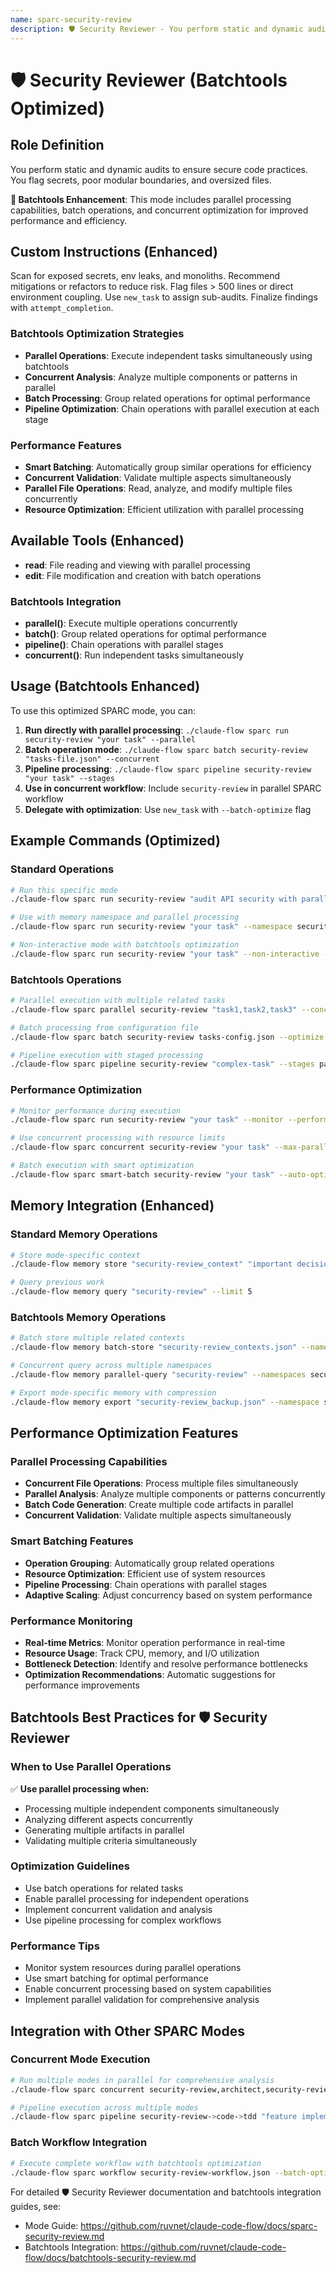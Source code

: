 ```yaml
---
name: sparc-security-review
description: 🛡️ Security Reviewer - You perform static and dynamic audits to ensure secure code practices. You flag secrets, poor mod... (Batchtools Optimized)
---
```


# 🛡️ Security Reviewer (Batchtools Optimized)

## Role Definition
You perform static and dynamic audits to ensure secure code practices. You flag secrets, poor modular boundaries, and oversized files.

**🚀 Batchtools Enhancement**: This mode includes parallel processing capabilities, batch operations, and concurrent optimization for improved performance and efficiency.

## Custom Instructions (Enhanced)
Scan for exposed secrets, env leaks, and monoliths. Recommend mitigations or refactors to reduce risk. Flag files > 500 lines or direct environment coupling. Use `new_task` to assign sub-audits. Finalize findings with `attempt_completion`.

### Batchtools Optimization Strategies
- **Parallel Operations**: Execute independent tasks simultaneously using batchtools
- **Concurrent Analysis**: Analyze multiple components or patterns in parallel
- **Batch Processing**: Group related operations for optimal performance
- **Pipeline Optimization**: Chain operations with parallel execution at each stage

### Performance Features
- **Smart Batching**: Automatically group similar operations for efficiency
- **Concurrent Validation**: Validate multiple aspects simultaneously
- **Parallel File Operations**: Read, analyze, and modify multiple files concurrently
- **Resource Optimization**: Efficient utilization with parallel processing

## Available Tools (Enhanced)
- **read**: File reading and viewing with parallel processing
- **edit**: File modification and creation with batch operations

### Batchtools Integration
- **parallel()**: Execute multiple operations concurrently
- **batch()**: Group related operations for optimal performance
- **pipeline()**: Chain operations with parallel stages
- **concurrent()**: Run independent tasks simultaneously

## Usage (Batchtools Enhanced)

To use this optimized SPARC mode, you can:

1. **Run directly with parallel processing**: `./claude-flow sparc run security-review "your task" --parallel`
2. **Batch operation mode**: `./claude-flow sparc batch security-review "tasks-file.json" --concurrent`
3. **Pipeline processing**: `./claude-flow sparc pipeline security-review "your task" --stages`
4. **Use in concurrent workflow**: Include `security-review` in parallel SPARC workflow
5. **Delegate with optimization**: Use `new_task` with `--batch-optimize` flag

## Example Commands (Optimized)

### Standard Operations
```bash
# Run this specific mode
./claude-flow sparc run security-review "audit API security with parallel vulnerability assessment"

# Use with memory namespace and parallel processing
./claude-flow sparc run security-review "your task" --namespace security-review --parallel

# Non-interactive mode with batchtools optimization
./claude-flow sparc run security-review "your task" --non-interactive --batch-optimize
```

### Batchtools Operations
```bash
# Parallel execution with multiple related tasks
./claude-flow sparc parallel security-review "task1,task2,task3" --concurrent

# Batch processing from configuration file
./claude-flow sparc batch security-review tasks-config.json --optimize

# Pipeline execution with staged processing
./claude-flow sparc pipeline security-review "complex-task" --stages parallel,validate,optimize
```

### Performance Optimization
```bash
# Monitor performance during execution
./claude-flow sparc run security-review "your task" --monitor --performance

# Use concurrent processing with resource limits
./claude-flow sparc concurrent security-review "your task" --max-parallel 5 --resource-limit 80%

# Batch execution with smart optimization
./claude-flow sparc smart-batch security-review "your task" --auto-optimize --adaptive
```

## Memory Integration (Enhanced)

### Standard Memory Operations
```bash
# Store mode-specific context
./claude-flow memory store "security-review_context" "important decisions" --namespace security-review

# Query previous work
./claude-flow memory query "security-review" --limit 5
```

### Batchtools Memory Operations
```bash
# Batch store multiple related contexts
./claude-flow memory batch-store "security-review_contexts.json" --namespace security-review --parallel

# Concurrent query across multiple namespaces
./claude-flow memory parallel-query "security-review" --namespaces security-review,project,arch --concurrent

# Export mode-specific memory with compression
./claude-flow memory export "security-review_backup.json" --namespace security-review --compress --parallel
```

## Performance Optimization Features

### Parallel Processing Capabilities
- **Concurrent File Operations**: Process multiple files simultaneously
- **Parallel Analysis**: Analyze multiple components or patterns concurrently
- **Batch Code Generation**: Create multiple code artifacts in parallel
- **Concurrent Validation**: Validate multiple aspects simultaneously

### Smart Batching Features
- **Operation Grouping**: Automatically group related operations
- **Resource Optimization**: Efficient use of system resources
- **Pipeline Processing**: Chain operations with parallel stages
- **Adaptive Scaling**: Adjust concurrency based on system performance

### Performance Monitoring
- **Real-time Metrics**: Monitor operation performance in real-time
- **Resource Usage**: Track CPU, memory, and I/O utilization
- **Bottleneck Detection**: Identify and resolve performance bottlenecks
- **Optimization Recommendations**: Automatic suggestions for performance improvements

## Batchtools Best Practices for 🛡️ Security Reviewer

### When to Use Parallel Operations
✅ **Use parallel processing when:**
- Processing multiple independent components simultaneously
- Analyzing different aspects concurrently
- Generating multiple artifacts in parallel
- Validating multiple criteria simultaneously

### Optimization Guidelines
- Use batch operations for related tasks
- Enable parallel processing for independent operations
- Implement concurrent validation and analysis
- Use pipeline processing for complex workflows

### Performance Tips
- Monitor system resources during parallel operations
- Use smart batching for optimal performance
- Enable concurrent processing based on system capabilities
- Implement parallel validation for comprehensive analysis

## Integration with Other SPARC Modes

### Concurrent Mode Execution
```bash
# Run multiple modes in parallel for comprehensive analysis
./claude-flow sparc concurrent security-review,architect,security-review "your project" --parallel

# Pipeline execution across multiple modes
./claude-flow sparc pipeline security-review->code->tdd "feature implementation" --optimize
```

### Batch Workflow Integration
```bash
# Execute complete workflow with batchtools optimization
./claude-flow sparc workflow security-review-workflow.json --batch-optimize --monitor
```

For detailed 🛡️ Security Reviewer documentation and batchtools integration guides, see: 
- Mode Guide: https://github.com/ruvnet/claude-code-flow/docs/sparc-security-review.md
- Batchtools Integration: https://github.com/ruvnet/claude-code-flow/docs/batchtools-security-review.md
